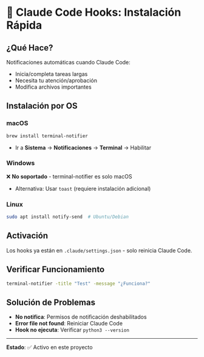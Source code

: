 # 🔔 Claude Code Hooks: Instalación Rápida

## ¿Qué Hace?

Notificaciones automáticas cuando Claude Code:

- Inicia/completa tareas largas
- Necesita tu atención/aprobación
- Modifica archivos importantes

## Instalación por OS

### **macOS**

```bash
brew install terminal-notifier
```

- Ir a **Sistema** → **Notificaciones** → **Terminal** → Habilitar

### **Windows**

❌ **No soportado** - terminal-notifier es solo macOS

- Alternativa: Usar `toast` (requiere instalación adicional)

### **Linux**

```bash
sudo apt install notify-send  # Ubuntu/Debian
```

## Activación

Los hooks ya están en `.claude/settings.json` - solo reinicia Claude Code.

## Verificar Funcionamiento

```bash
terminal-notifier -title "Test" -message "¿Funciona?"
```

## Solución de Problemas

- **No notifica**: Permisos de notificación deshabilitados
- **Error file not found**: Reiniciar Claude Code
- **Hook no ejecuta**: Verificar `python3 --version`

---

**Estado**: ✅ Activo en este proyecto
